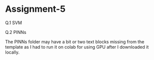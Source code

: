# Assignment-5

Q.1 SVM

Q.2 PINNs

The PINNs folder may have a bit or two text blocks missing from the template as I had to run it on colab for using GPU after I downloaded it locally. 

